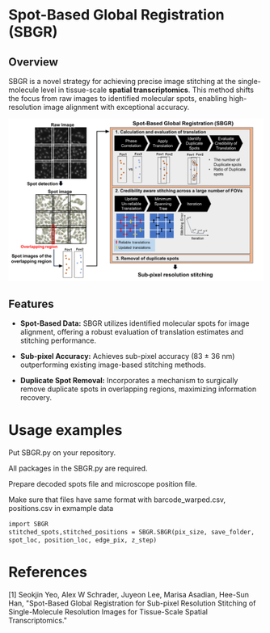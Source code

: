 # Spot-Based Global Registration (SBGR)

## Overview

SBGR is a novel strategy for achieving precise image stitching at the single-molecule level in tissue-scale **spatial transcriptomics**. This method shifts the focus from raw images to identified molecular spots, enabling high-resolution image alignment with exceptional accuracy.

![SBGR workflow](https://github.com/SeokJinYeo/SBGR/blob/main/Wrokflow.png)
## Features

- **Spot-Based Data:** SBGR utilizes identified molecular spots for image alignment, offering a robust evaluation of translation estimates and stitching performance.
  
- **Sub-pixel Accuracy:** Achieves sub-pixel accuracy (83 ± 36 nm) outperforming existing image-based stitching methods.
  
- **Duplicate Spot Removal:** Incorporates a mechanism to surgically remove duplicate spots in overlapping regions, maximizing information recovery.


# Usage examples
Put SBGR.py on your repository.

All packages in the SBGR.py are required.

Prepare decoded spots file and microscope position file.

Make sure that files have same format with barcode_warped.csv, positions.csv in exmample data

```
import SBGR
stitched_spots,stitched_positions = SBGR.SBGR(pix_size, save_folder, spot_loc, position_loc, edge_pix, z_step)
```


# References
[1] Seokjin Yeo, Alex W Schrader, Juyeon Lee, Marisa Asadian, Hee-Sun Han, "Spot-Based Global Registration for Sub-pixel Resolution Stitching of Single-Molecule Resolution Images for Tissue-Scale Spatial Transcriptomics."
